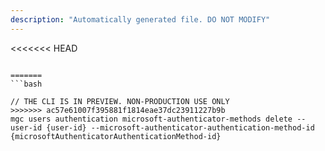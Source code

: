 ```yaml
---
description: "Automatically generated file. DO NOT MODIFY"
---
```


<<<<<<< HEAD
```cli

=======
```bash

// THE CLI IS IN PREVIEW. NON-PRODUCTION USE ONLY
>>>>>>> ac57e61007f395881f1814eae37dc23911227b9b
mgc users authentication microsoft-authenticator-methods delete --user-id {user-id} --microsoft-authenticator-authentication-method-id {microsoftAuthenticatorAuthenticationMethod-id}

```